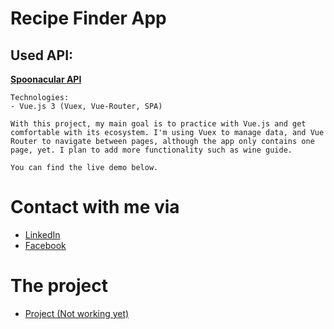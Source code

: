 # Recipe Finder App

## Used API: 
**[Spoonacular API](https://spoonacular.com/food-api)**
```
Technologies:
- Vue.js 3 (Vuex, Vue-Router, SPA)
```

```
With this project, my main goal is to practice with Vue.js and get comfortable with its ecosystem. I'm using Vuex to manage data, and Vue Router to navigate between pages, although the app only contains one page, yet. I plan to add more functionality such as wine guide.

You can find the live demo below.
```

# Contact with me via
- [LinkedIn](https://www.linkedin.com/in/nagy-tam%C3%A1s-27355116b/)
- [Facebook](https://www.facebook.com/tamas.nagy.1029)

# The project
- [Project (Not working yet)](https://nagytamas93.hu/)